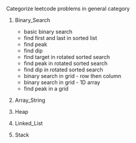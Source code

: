 Categorize leetcode problems in general category
1. Binary_Search
   - basic binary search
   - find first and last in sorted list
   - find peak
   - find dip
   - find target in rotated sorted search
   - find peak in rotated sorted search
   - find dip in rotated sorted search
   - binary search in grid - row then column
   - binary search in grid - 1D array
   - find peak in a grid

2. Array_String
3. Heap
4. Linked_List
5. Stack

